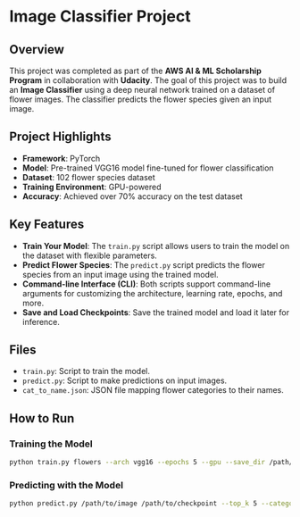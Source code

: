 # Image Classifier Project

## Overview
This project was completed as part of the **AWS AI & ML Scholarship Program** in collaboration with **Udacity**. The goal of this project was to build an **Image Classifier** using a deep neural network trained on a dataset of flower images. The classifier predicts the flower species given an input image.

## Project Highlights

- **Framework**: PyTorch
- **Model**: Pre-trained VGG16 model fine-tuned for flower classification
- **Dataset**: 102 flower species dataset
- **Training Environment**: GPU-powered
- **Accuracy**: Achieved over 70% accuracy on the test dataset

## Key Features

- **Train Your Model**: The `train.py` script allows users to train the model on the dataset with flexible parameters.
- **Predict Flower Species**: The `predict.py` script predicts the flower species from an input image using the trained model.
- **Command-line Interface (CLI)**: Both scripts support command-line arguments for customizing the architecture, learning rate, epochs, and more.
- **Save and Load Checkpoints**: Save the trained model and load it later for inference.

## Files

- `train.py`: Script to train the model.
- `predict.py`: Script to make predictions on input images.
- `cat_to_name.json`: JSON file mapping flower categories to their names.

## How to Run

### Training the Model
```bash
python train.py flowers --arch vgg16 --epochs 5 --gpu --save_dir /path/to/save/checkpoint
```
### Predicting with the Model
```bash
python predict.py /path/to/image /path/to/checkpoint --top_k 5 --category_names cat_to_name.json --gpu

